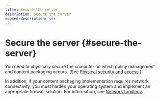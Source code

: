 ```yaml
---
title: Secure the server
description: Secure the server
copied-description: yes
---
```


# Secure the server {#secure-the-server}

You need to physically secure the computer on which policy management and content packaging occurs. (See [Physical security and access](../../aaxs-secure-deployment-guidelines/physical-sec-and-access.md).)

In addition, if your content packaging implementation requires network connectivity, you must harden your operating system and implement an appropriate firewall solution. For information, see [Network topology](../../aaxs-secure-deployment-guidelines/overview/network-topology.md). 
